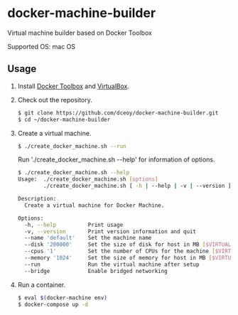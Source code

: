 docker-machine-builder
======================

Virtual machine builder based on Docker Toolbox

Supported OS: mac OS

Usage
-----

1.  Install [Docker Toolbox](https://www.docker.com/products/docker-toolbox) and [VirtualBox](https://www.virtualbox.org/).

2.  Check out the repository.

    ```sh
    $ git clone https://github.com/dceoy/docker-machine-builder.git
    $ cd ~/docker-machine-builder
    ```

3.  Create a virtual machine.

    ```sh
    $ ./create_docker_machine.sh --run
    ```

    Run './create_docker_machine.sh --help' for information of options.

    ```sh
    $ ./create_docker_machine.sh --help
    Usage:  ./create_docker_machine.sh [options]
            ./create_docker_machine.sh [ -h | --help | -v | --version ]

    Description:
      Create a virtual machine for Docker Machine.

    Options:
      -h, --help          Print usage
      -v, --version       Print version information and quit
      --name 'default'    Set the machine name
      --disk '200000'     Set the size of disk for host in MB [$VIRTUALBOX_DISK_SIZE]
      --cpus '1'          Set the number of CPUs for the machine [$VIRTUALBOX_CPU_COUNT]
      --memory '1024'     Set the size of memory for host in MB [$VIRTUALBOX_MEMORY_SIZE]
      --run               Run the virtual machine after setup
      --bridge            Enable bridged networking
    ```

4.  Run a container.

    ```sh
    $ eval $(docker-machine env)
    $ docker-compose up -d
    ```
